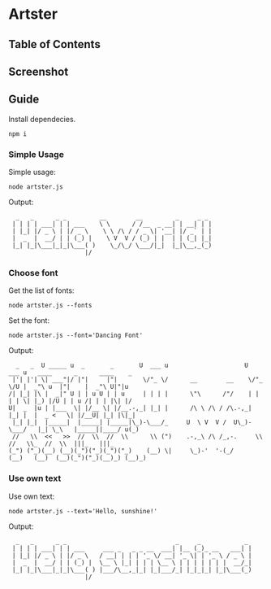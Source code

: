 # Artster

## Table of Contents

## Screenshot

## Guide

Install dependecies.

```
npm i
```

### Simple Usage

Simple usage:

```
node artster.js
```

Output:

```
  _   _      _ _         __        __         _     _ _
 | | | | ___| | | ___    \ \      / /__  _ __| | __| | |
 | |_| |/ _ \ | |/ _ \    \ \ /\ / / _ \| '__| |/ _` | |
 |  _  |  __/ | | (_) |    \ V  V / (_) | |  | | (_| |_|
 |_| |_|\___|_|_|\___( )    \_/\_/ \___/|_|  |_|\__,_(_)
                     |/
```

### Choose font

Get the list of fonts:

```
node artster.js --fonts
```

Set the font:

```
node artster.js --font='Dancing Font'
```

Output:

```
  _   _  U _____ u  _       _       U  ___ u                     U  ___ u   ____      _      ____    _
 |'| |'| \| ___"|/ |"|     |"|       \/"_ \/      __        __    \/"_ \/U |  _"\ u  |"|    |  _"\ U|"|u
/| |_| |\ |  _|" U | | u U | | u     | | | |      \"\      /"/    | | | | \| |_) |/U | | u /| | | |\| |/
U|  _  |u | |___  \| |/__ \| |/__.-,_| |_| |      /\ \ /\ / /\.-,_| |_| |  |  _ <   \| |/__U| |_| |\|_|
 |_| |_|  |_____|  |_____| |_____|\_)-\___/_     U  \ V  V /  U\_)-\___/   |_| \_\   |_____||____/ u(_)
 //   \\  <<   >>  //  \\  //  \\      \\ (")    .-,_\ /\ /_,-.     \\     //   \\_  //  \\  |||_   |||_
(_") ("_)(__) (__)(_")("_)(_")("_)    (__) \|     \_)-'  '-(_/     (__)   (__)  (__)(_")("_)(__)_) (__)_)
```

### Use own text

Use own text:

```
node artster.js --text='Hello, sunshine!'
```

Output:

```
  _   _      _ _                              _     _            _
 | | | | ___| | | ___     ___ _   _ _ __  ___| |__ (_)_ __   ___| |
 | |_| |/ _ \ | |/ _ \   / __| | | | '_ \/ __| '_ \| | '_ \ / _ \ |
 |  _  |  __/ | | (_) |  \__ \ |_| | | | \__ \ | | | | | | |  __/_|
 |_| |_|\___|_|_|\___( ) |___/\__,_|_| |_|___/_| |_|_|_| |_|\___(_)
                     |/
```

